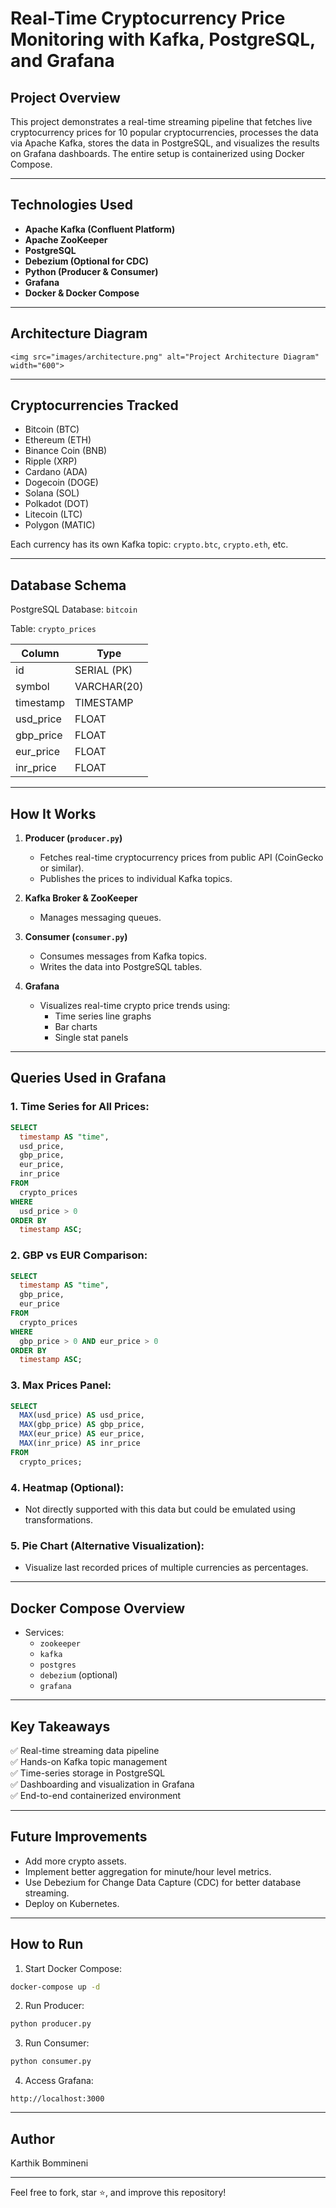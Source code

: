 # Real-Time Cryptocurrency Price Monitoring with Kafka, PostgreSQL, and Grafana

## Project Overview

This project demonstrates a real-time streaming pipeline that fetches live cryptocurrency prices for 10 popular cryptocurrencies, processes the data via Apache Kafka, stores the data in PostgreSQL, and visualizes the results on Grafana dashboards. The entire setup is containerized using Docker Compose.

---

## Technologies Used

- **Apache Kafka (Confluent Platform)**
- **Apache ZooKeeper**
- **PostgreSQL**
- **Debezium (Optional for CDC)**
- **Python (Producer & Consumer)**
- **Grafana**
- **Docker & Docker Compose**

---

## Architecture Diagram

```
<img src="images/architecture.png" alt="Project Architecture Diagram" width="600">
```

---

## Cryptocurrencies Tracked

- Bitcoin (BTC)
- Ethereum (ETH)
- Binance Coin (BNB)
- Ripple (XRP)
- Cardano (ADA)
- Dogecoin (DOGE)
- Solana (SOL)
- Polkadot (DOT)
- Litecoin (LTC)
- Polygon (MATIC)

Each currency has its own Kafka topic: `crypto.btc`, `crypto.eth`, etc.

---

## Database Schema

PostgreSQL Database: `bitcoin`

Table: `crypto_prices`

| Column     | Type          |
|-----------|---------------|
| id        | SERIAL (PK)   |
| symbol    | VARCHAR(20)   |
| timestamp | TIMESTAMP     |
| usd_price | FLOAT         |
| gbp_price | FLOAT         |
| eur_price | FLOAT         |
| inr_price | FLOAT         |

---

## How It Works

1. **Producer (`producer.py`)**
   - Fetches real-time cryptocurrency prices from public API (CoinGecko or similar).
   - Publishes the prices to individual Kafka topics.

2. **Kafka Broker & ZooKeeper**
   - Manages messaging queues.

3. **Consumer (`consumer.py`)**
   - Consumes messages from Kafka topics.
   - Writes the data into PostgreSQL tables.

4. **Grafana**
   - Visualizes real-time crypto price trends using:
     - Time series line graphs
     - Bar charts
     - Single stat panels

---

## Queries Used in Grafana

### 1. Time Series for All Prices:
```sql
SELECT
  timestamp AS "time",
  usd_price,
  gbp_price,
  eur_price,
  inr_price
FROM
  crypto_prices
WHERE
  usd_price > 0
ORDER BY
  timestamp ASC;
```

### 2. GBP vs EUR Comparison:
```sql
SELECT
  timestamp AS "time",
  gbp_price,
  eur_price
FROM
  crypto_prices
WHERE
  gbp_price > 0 AND eur_price > 0
ORDER BY
  timestamp ASC;
```

### 3. Max Prices Panel:
```sql
SELECT
  MAX(usd_price) AS usd_price,
  MAX(gbp_price) AS gbp_price,
  MAX(eur_price) AS eur_price,
  MAX(inr_price) AS inr_price
FROM
  crypto_prices;
```

### 4. Heatmap (Optional):
- Not directly supported with this data but could be emulated using transformations.

### 5. Pie Chart (Alternative Visualization):
- Visualize last recorded prices of multiple currencies as percentages.

---

## Docker Compose Overview

- Services:
  - `zookeeper`
  - `kafka`
  - `postgres`
  - `debezium` (optional)
  - `grafana`

---

## Key Takeaways

✅ Real-time streaming data pipeline  
✅ Hands-on Kafka topic management  
✅ Time-series storage in PostgreSQL  
✅ Dashboarding and visualization in Grafana  
✅ End-to-end containerized environment

---

## Future Improvements

- Add more crypto assets.
- Implement better aggregation for minute/hour level metrics.
- Use Debezium for Change Data Capture (CDC) for better database streaming.
- Deploy on Kubernetes.

---

## How to Run

1. Start Docker Compose:
```bash
docker-compose up -d
```

2. Run Producer:
```bash
python producer.py
```

3. Run Consumer:
```bash
python consumer.py
```

4. Access Grafana:
```
http://localhost:3000
```

---

## Author
Karthik Bommineni

---

Feel free to fork, star ⭐, and improve this repository!
